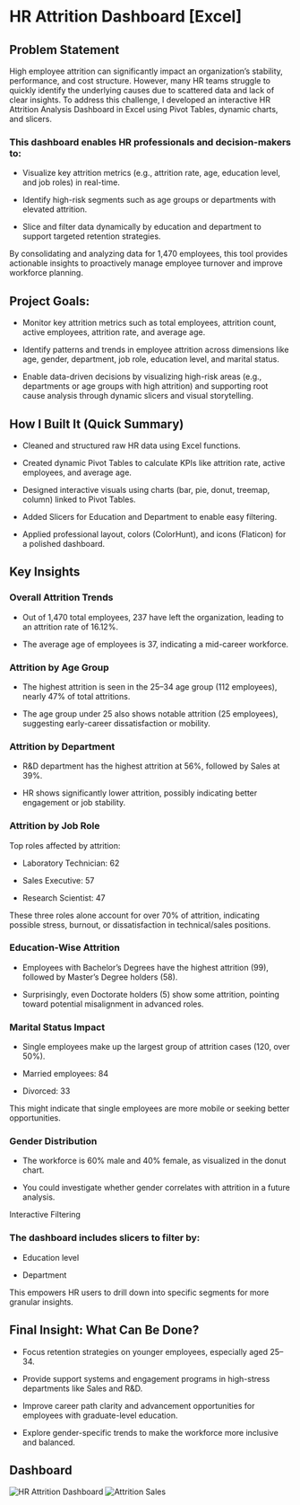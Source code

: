 # HR Attrition Dashboard [Excel]
## Problem Statement

High employee attrition can significantly impact an organization’s stability, performance, and cost structure. However, many HR teams struggle to quickly identify the underlying causes due to scattered data and lack of clear insights. To address this challenge, I developed an interactive HR Attrition Analysis Dashboard in Excel using Pivot Tables, dynamic charts, and slicers.

### This dashboard enables HR professionals and decision-makers to:

- Visualize key attrition metrics (e.g., attrition rate, age, education level, and job roles) in real-time.

- Identify high-risk segments such as age groups or departments with elevated attrition.

- Slice and filter data dynamically by education and department to support targeted retention strategies.

By consolidating and analyzing data for 1,470 employees, this tool provides actionable insights to proactively manage employee turnover and improve workforce planning.

## Project Goals:

- Monitor key attrition metrics such as total employees, attrition count, active employees, attrition rate, and average age.

- Identify patterns and trends in employee attrition across dimensions like age, gender, department, job role, education level, and marital status.

- Enable data-driven decisions by visualizing high-risk areas (e.g., departments or age groups with high attrition) and supporting root cause analysis through dynamic slicers and visual storytelling.

## How I Built It (Quick Summary)

- Cleaned and structured raw HR data using Excel functions.

- Created dynamic Pivot Tables to calculate KPIs like attrition rate, active employees, and average age.

- Designed interactive visuals using charts (bar, pie, donut, treemap, column) linked to Pivot Tables.

- Added Slicers for Education and Department to enable easy filtering.

- Applied professional layout, colors (ColorHunt), and icons (Flaticon) for a polished dashboard.

## Key Insights 

### Overall Attrition Trends

- Out of 1,470 total employees, 237 have left the organization, leading to an attrition rate of 16.12%.

- The average age of employees is 37, indicating a mid-career workforce.

### Attrition by Age Group

- The highest attrition is seen in the 25–34 age group (112 employees), nearly 47% of total attritions.

- The age group under 25 also shows notable attrition (25 employees), suggesting early-career dissatisfaction or mobility.

### Attrition by Department

- R&D department has the highest attrition at 56%, followed by Sales at 39%.

- HR shows significantly lower attrition, possibly indicating better engagement or job stability.

### Attrition by Job Role

Top roles affected by attrition:

- Laboratory Technician: 62

- Sales Executive: 57

- Research Scientist: 47

These three roles alone account for over 70% of attrition, indicating possible stress, burnout, or dissatisfaction in technical/sales positions.

### Education-Wise Attrition

- Employees with Bachelor’s Degrees have the highest attrition (99), followed by Master’s Degree holders (58).

- Surprisingly, even Doctorate holders (5) show some attrition, pointing toward potential misalignment in advanced roles.

### Marital Status Impact

- Single employees make up the largest group of attrition cases (120, over 50%).

- Married employees: 84

- Divorced: 33

This might indicate that single employees are more mobile or seeking better opportunities.

### Gender Distribution

- The workforce is 60% male and 40% female, as visualized in the donut chart.

- You could investigate whether gender correlates with attrition in a future analysis.

Interactive Filtering

### The dashboard includes slicers to filter by:

- Education level

- Department

This empowers HR users to drill down into specific segments for more granular insights.

##  Final Insight: What Can Be Done?

- Focus retention strategies on younger employees, especially aged 25–34.

- Provide support systems and engagement programs in high-stress departments like Sales and R&D.

- Improve career path clarity and advancement opportunities for employees with graduate-level education.

- Explore gender-specific trends to make the workforce more inclusive and balanced.

## Dashboard
![HR Attrition Dashboard](https://github.com/user-attachments/assets/f5ca1655-1700-456f-aad4-93e7d11cda2a)
![Attrition Sales](https://github.com/user-attachments/assets/d987e391-154e-41ea-a294-f175ea0cb719)


